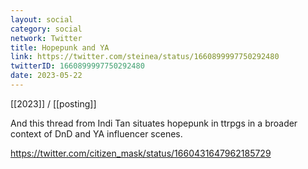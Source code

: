 ```yaml
---
layout: social
category: social
network: Twitter
title: Hopepunk and YA
link: https://twitter.com/steinea/status/1660899997750292480
twitterID: 1660899997750292480
date: 2023-05-22
---
```


[[2023]] / [[posting]]

And this thread from Indi Tan situates hopepunk in ttrpgs in a broader context of DnD and YA influencer scenes.

<https://twitter.com/citizen_mask/status/1660431647962185729>
